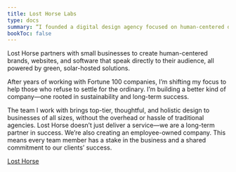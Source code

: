 ```yaml
---
title: Lost Horse Labs
type: docs
summary: “I founded a digital design agency focused on human-centered design and sustainability.”
bookToc: false
---
```

Lost Horse partners with small businesses to create human-centered brands, websites, and software that speak directly to their audience, all powered by green, solar-hosted solutions.

After years of working with Fortune 100 companies, I’m shifting my focus to help those who refuse to settle for the ordinary. I’m building a better kind of company—one rooted in sustainability and long-term success. 

The team I work with brings top-tier, thoughtful, and holistic design to businesses of all sizes, without the overhead or hassle of traditional agencies. Lost Horse doesn’t just deliver a service—we are a long-term partner in success. We’re also creating an employee-owned company. This means every team member has a stake in the business and a shared commitment to our clients’ success.

[Lost Horse](https://losthorse.design/)